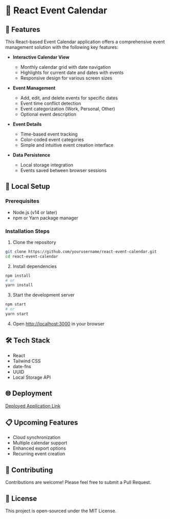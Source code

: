 # 📅 React Event Calendar

## 🌟 Features

This React-based Event Calendar application offers a comprehensive event management solution with the following key features:

- **Interactive Calendar View**
  - Monthly calendar grid with date navigation
  - Highlights for current date and dates with events
  - Responsive design for various screen sizes

- **Event Management**
  - Add, edit, and delete events for specific dates
  - Event time conflict detection
  - Event categorization (Work, Personal, Other)
  - Optional event description

- **Event Details**
  - Time-based event tracking
  - Color-coded event categories
  - Simple and intuitive event creation interface

- **Data Persistence**
  - Local storage integration
  - Events saved between browser sessions

## 🚀 Local Setup

### Prerequisites
- Node.js (v14 or later)
- npm or Yarn package manager

### Installation Steps
1. Clone the repository
```bash
git clone https://github.com/yourusername/react-event-calendar.git
cd react-event-calendar
```

2. Install dependencies
```bash
npm install
# or
yarn install
```

3. Start the development server
```bash
npm start
# or
yarn start
```

4. Open [http://localhost:3000](http://localhost:3000) in your browser

## 🛠 Tech Stack
- React
- Tailwind CSS
- date-fns
- UUID
- Local Storage API

## 🌐 Deployment
[Deployed Application Link](https://your-deployment-link.com)

## 📋 Upcoming Features
- Cloud synchronization
- Multiple calendar support
- Enhanced export options
- Recurring event creation

## 🤝 Contributing
Contributions are welcome! Please feel free to submit a Pull Request.

## 📄 License
This project is open-sourced under the MIT License.
